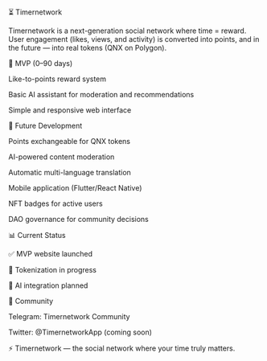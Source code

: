 ⏳ Timernetwork

Timernetwork is a next-generation social network where time = reward.
User engagement (likes, views, and activity) is converted into points, and in the future — into real tokens (QNX on Polygon).

🚀 MVP (0–90 days)

Like-to-points reward system

Basic AI assistant for moderation and recommendations

Simple and responsive web interface

🔮 Future Development

Points exchangeable for QNX tokens

AI-powered content moderation

Automatic multi-language translation

Mobile application (Flutter/React Native)

NFT badges for active users

DAO governance for community decisions

📊 Current Status

✅ MVP website launched

🚧 Tokenization in progress

🧠 AI integration planned

👥 Community

Telegram: Timernetwork Community

Twitter: @TimernetworkApp
 (coming soon)

⚡ Timernetwork — the social network where your time truly matters.
